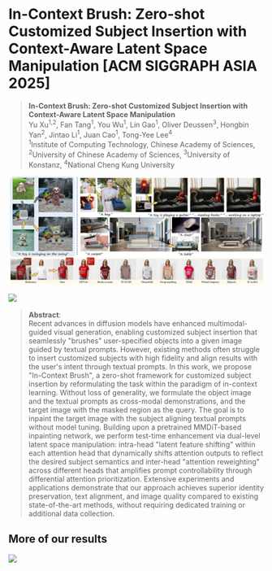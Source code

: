 # In-Context Brush: Zero-shot Customized Subject Insertion with Context-Aware Latent Space Manipulation [ACM SIGGRAPH ASIA 2025]

> **In-Context Brush: Zero-shot Customized Subject Insertion with Context-Aware Latent Space Manipulation**<br>
> Yu Xu<sup>1,2</sup>, Fan Tang<sup>1</sup>, You Wu<sup>1</sup>, Lin Gao<sup>1</sup>, Oliver Deussen<sup>3</sup>, Hongbin Yan<sup>2</sup>, Jintao Li<sup>1</sup>, Juan Cao<sup>1</sup>, Tong-Yee Lee<sup>4</sup> <br>
> <sup>1</sup>Institute of Computing Technology, Chinese Academy of Sciences, <sup>2</sup>University of Chinese Academy of Sciences, <sup>3</sup>University of Konstanz, <sup>4</sup>National Cheng Kung University

![](assets/teaser.jpeg)

<a href='https://arxiv.org/abs/2505.20271'><img src='https://img.shields.io/badge/ArXiv-2505.20271-red'></a> 

>**Abstract**: <br>
>Recent advances in diffusion models have enhanced multimodal-guided visual generation, enabling customized subject insertion that seamlessly "brushes" user-specified objects into a given image guided by textual prompts. However, existing methods often struggle to insert customized subjects with high fidelity and align results with the user's intent through textual prompts. In this work, we propose "In-Context Brush", a zero-shot framework for customized subject insertion by reformulating the task within the paradigm of in-context learning. Without loss of generality, we formulate the object image and the textual prompts as cross-modal demonstrations, and the target image with the masked region as the query. The goal is to inpaint the target image with the subject aligning textual prompts without model tuning. Building upon a pretrained MMDiT-based inpainting network, we perform test-time enhancement via dual-level latent space manipulation: intra-head "latent feature shifting" within each attention head that dynamically shifts attention outputs to reflect the desired subject semantics and inter-head "attention reweighting" across different heads that amplifies prompt controllability through differential attention prioritization. Extensive experiments and applications demonstrate that our approach achieves superior identity preservation, text alignment, and image quality compared to existing state-of-the-art methods, without requiring dedicated training or additional data collection.

## More of our results
![](assets/more_results.png)
